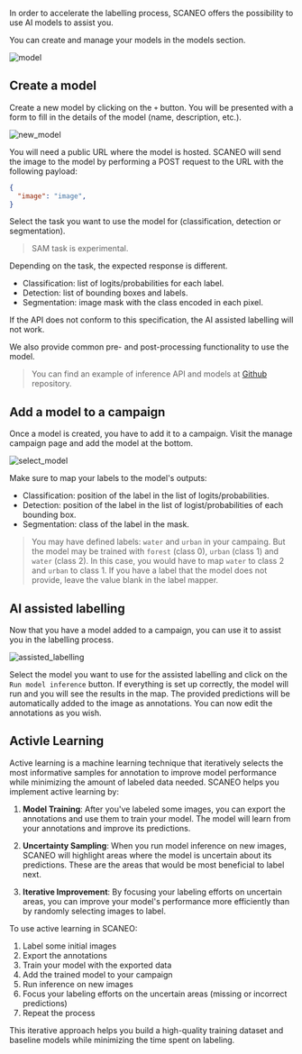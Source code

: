 In order to accelerate the labelling process, SCANEO offers the possibility to use AI models to assist you.

You can create and manage your models in the models section.

![model](/img/models.png)

## Create a model

Create a new model by clicking on the `+` button. You will be presented with a form to fill in the details of the model (name, description, etc.).

![new_model](/img/new_model.png)

You will need a public URL where the model is hosted. SCANEO will send the image to the model by performing a POST request to the URL with the following payload:

```json
{
  "image": "image",
}
```

Select the task you want to use the model for (classification, detection or segmentation).

> SAM task is experimental.

Depending on the task, the expected response is different.

- Classification: list of logits/probabilities for each label.
- Detection: list of bounding boxes and labels.
- Segmentation: image mask with the class encoded in each pixel.

If the API does not conform to this specification, the AI assisted labelling will not work.

We also provide common pre- and post-processing functionality to use the model.

> You can find an example of inference API and models at [Github](https://github.com/earthpulse/scaneo) repository.

## Add a model to a campaign

Once a model is created, you have to add it to a campaign. Visit the manage campaign page and add the model at the bottom.

![select_model](/img/select_model.png)

Make sure to map your labels to the model's outputs:

- Classification: position of the label in the list of logits/probabilities.
- Detection: position of the label in the list of logist/probabilities of each bounding box.
- Segmentation: class of the label in the mask.

> You may have defined labels: `water` and `urban` in your campaing. But the model may be trained with `forest` (class 0), `urban` (class 1) and `water` (class 2). In this case, you would have to map `water` to class 2 and `urban` to class 1. If you have a label that the model does not provide, leave the value blank in the label mapper.

## AI assisted labelling

Now that you have a model added to a campaign, you can use it to assist you in the labelling process.

![assisted_labelling](/img/assisted.png)

Select the model you want to use for the assisted labelling and click on the `Run model inference` button. If everything is set up correctly, the model will run and you will see the results in the map. The provided predictions will be automatically added to the image as annotations. You can now edit the annotations as you wish.

## Activle Learning

Active learning is a machine learning technique that iteratively selects the most informative samples for annotation to improve model performance while minimizing the amount of labeled data needed. SCANEO helps you implement active learning by:

1. **Model Training**: After you've labeled some images, you can export the annotations and use them to train your model. The model will learn from your annotations and improve its predictions.

2. **Uncertainty Sampling**: When you run model inference on new images, SCANEO will highlight areas where the model is uncertain about its predictions. These are the areas that would be most beneficial to label next.

3. **Iterative Improvement**: By focusing your labeling efforts on uncertain areas, you can improve your model's performance more efficiently than by randomly selecting images to label.

To use active learning in SCANEO:

1. Label some initial images
2. Export the annotations
3. Train your model with the exported data
4. Add the trained model to your campaign
5. Run inference on new images
6. Focus your labeling efforts on the uncertain areas (missing or incorrect predictions)
7. Repeat the process

This iterative approach helps you build a high-quality training dataset and baseline models while minimizing the time spent on labeling.

